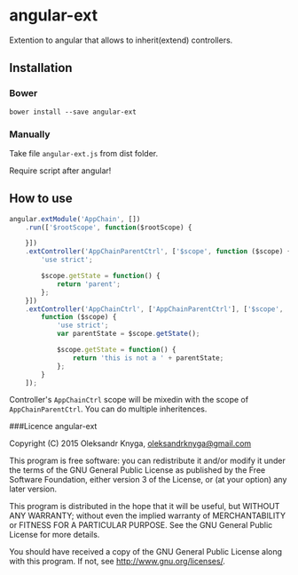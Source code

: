 # angular-ext
Extention to angular that allows to inherit(extend) controllers.

## Installation
### Bower
```bower install --save angular-ext```

### Manually
Take file ```angular-ext.js``` from dist folder.

Require script after angular!

## How to use
```javascript
angular.extModule('AppChain', [])
    .run(['$rootScope', function($rootScope) {

    }])
    .extController('AppChainParentCtrl', ['$scope', function ($scope) {
        'use strict';

        $scope.getState = function() {
            return 'parent';
        };
    }])
    .extController('AppChainCtrl', ['AppChainParentCtrl'], ['$scope',
        function ($scope) {
            'use strict';
            var parentState = $scope.getState();

            $scope.getState = function() {
                return 'this is not a ' + parentState;
            };
        }
    ]);
```

Controller's ```AppChainCtrl``` scope will be mixedin with the scope of ```AppChainParentCtrl```. You can do multiple inheritences.

###Licence
angular-ext

Copyright (C) 2015  Oleksandr Knyga, oleksandrknyga@gmail.com

This program is free software: you can redistribute it and/or modify
it under the terms of the GNU General Public License as published by
the Free Software Foundation, either version 3 of the License, or
(at your option) any later version.

This program is distributed in the hope that it will be useful,
but WITHOUT ANY WARRANTY; without even the implied warranty of
MERCHANTABILITY or FITNESS FOR A PARTICULAR PURPOSE.  See the
GNU General Public License for more details.

You should have received a copy of the GNU General Public License
along with this program.  If not, see <http://www.gnu.org/licenses/>.
